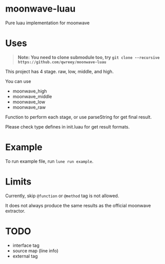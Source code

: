 
# moonwave-luau

Pure luau implementation for moonwave

# Uses

> **Note: You need to clone submodule too, try `git clone --recursive https://github.com/qwreey/moonwave-luau`**

This project has 4 stage. raw, low, middle, and high.

You can use

- moonwave_high
- moonwave_middle
- moonwave_low
- moonwave_raw

Function to perform each stage, or use parseString for get final result.

Please check type defines in init.luau for get result formats.

# Example

To run example file, run `lune run example`.

# Limits

Currently, skip `@function` or `@method` tag is not allowed.

It does not always produce the same results as the official moonwave extractor.

# TODO

- interface tag
- source map (line info)
- external tag
